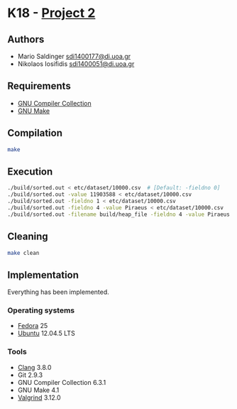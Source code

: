 # K18 - [Project 2](docs/Assignment.pdf)

## Authors

- Mario Saldinger <sdi1400177@di.uoa.gr>
- Nikolaos Iosifidis <sdi1400051@di.uoa.gr>

## Requirements

- [GNU Compiler Collection](https://gcc.gnu.org/)
- [GNU Make](https://gnu.org/software/make/)

## Compilation

```sh
make
```

## Execution

```sh
./build/sorted.out < etc/dataset/10000.csv  # [Default: -fieldno 0]
./build/sorted.out -value 11903588 < etc/dataset/10000.csv
./build/sorted.out -fieldno 1 < etc/dataset/10000.csv
./build/sorted.out -fieldno 4 -value Piraeus < etc/dataset/10000.csv
./build/sorted.out -filename build/heap_file -fieldno 4 -value Piraeus < etc/dataset/10000.csv
```

## Cleaning

```sh
make clean
```

## Implementation

Everything has been implemented.

### Operating systems

- [Fedora](https://getfedora.org/) 25
- [Ubuntu](https://www.ubuntu.com/) 12.04.5 LTS

### Tools

- [Clang](http://clang.llvm.org/) 3.8.0
- Git 2.9.3
- GNU Compiler Collection 6.3.1
- GNU Make 4.1
- [Valgrind](http://valgrind.org/) 3.12.0

